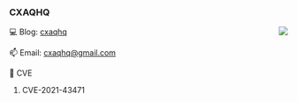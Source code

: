### CXAQHQ



<img align="right" src="https://github-readme-stats.vercel.app/api?username=cxaqhq&count_private=true&show_icons=true&hide=prs&theme=radical" />


💻 Blog: [cxaqhq](https://cxaqhq.github.io/)

📫 Email: cxaqhq@gmail.com

🎉 CVE  
1. CVE-2021-43471  
